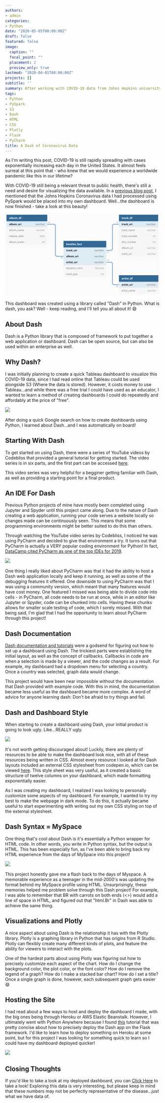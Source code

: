 ```yaml
---
authors:
- admin
categories:
- Python
date: "2020-05-05T00:00:00Z"
draft: false
featured: false
image:
  caption: ""
  focal_point: ""
  placement: 2
  preview_only: true
lastmod: "2020-04-01T00:00:00Z"
projects: []
subtitle: ''
summary: After working with COVID-19 data from Johns Hopkins university through AWS, I thought it would be a good idea to make a dashboard to share information with others. This blog features the Dash library, which helps to build dashboards in Python!
tags:
- Python
- PySpark
- S3
- Dash
- HTML
- CSS
- Plotly
- Flask
- PyCharm
title: A Dash of Coronavirus Data
---
```

As I'm writing this post, COVID-19 is still rapidly spreading with cases exponentially increasing each day in the United States. It almost feels surreal at this point that - who knew that we would experience a worldwide pandemic like this in our lifetime?

With COVID-19 still being a relevant threat to public health, there's still a need and desire for visualizing the data available. In a [previous blog post](https://erikajacobs.netlify.app/post/covid-19-sparked-aws-ideas/), I mentioned that the Johns Hopkins Coronavirus data I had processed using PySpark would be placed into my own dashboard. Well...the dashboard is now finished - take a look at this beauty!

![](featured.png)

This dashboard was created using a library called "Dash" in Python. What is dash, you ask? Well - keep reading, and I'll tell you all about it! :smile:

## About Dash

Dash is a  Python library that is composed of framework to put together a web application or dashboard. Dash can be open source, but can also be used within an enterprise as well.

## Why Dash?

I was initially planning to create a quick Tableau dashboard to visualize this COVID-19 data, since I had read online that Tableau could be used alongside S3 (Where the data is stored). However, it costs money to use Tableau...and while there was a free trial I could have used as an educator, I wanted to learn a method of creating dashboards I could do repeatedly and affordably at the price of "free".

![](free.gif)

After doing a quick Google search on how to create dashboards using Python, I learned about Dash...and I was automatically on board!

## Starting With Dash

To get started on using Dash, there were a series of YouTube videos by Codebliss that provided a general tutorial for getting started. The video series is in six parts, and the first part can be accessed [here](https://www.youtube.com/watch?v=Ldp3RmUxtOQ&list=PLCDERj-IUIFCaELQ2i7AwgD2M6Xvc4Slf).

This video series was very helpful for a begginer getting familiar with Dash, as well as providing a starting point for a final product.

## An IDE For Dash

Previous Python projects of mine have mostly been completed using Jupyter and Spyder until this project came along. Due to the nature of Dash creating a web application, running your code serves a website locally so changes made can be continuously seen. This means that some programming environments might be better suited to do this than others.

Through watching the YouTube video series by Codebliss, I noticed he was using PyCharm and decided to give that environment a try. It turns out that PyCharm is actually a VERY popular coding environment for Python! In fact, [DataCamp cited PyCharm as one of the top IDEs for 2019](https://www.datacamp.com/community/tutorials/top-python-ides-for-2019). 

![](popular.gif)

One thing I really liked about PyCharm was that it had the ability to host a Dash web application locally and keep it running, as well as some of the debugging features it offered. One downside to using PyCharm was that I was using a community version, which meant that many features would have cost money. One featured I missed was being able to divide code into cells - in PyCharm, all code needs to be run at once, while in an editor like Jupyter or Spyder, code can be chunked into cells. Having these chunks allows for smaller scale testing of code, which I sorely missed. With that being said, I'm glad that I had the opportunity to learn about PyCharm through this project!

## Dash Documentation

[Dash documentation and tutorials](https://dash.plotly.com/layout) were a godsend for figuring out how to set up a dashboard using Dash. The trickiest parts were establishing the initial layout, as well as the concept of callbacks. Callbacks in code are when a selection is made by a viewer, and the code changes as a result. For example, my dashboard had a dropdown menu for selecting a country. Once a country was selected, graph data would change.

This project would have been near impossible without the documentation that Dash provided with example code. With this in mind, the documentation became less useful as the dashboard became more complex. A word of advice for anyone learning dash: Don't be afraid to try things and fail.

## Dash and Dashboard Style

When starting to create a dashboard using Dash, your initial product is going to look ugly. Like...REALLY ugly.

![](ew.gif)

It's not worth getting discouraged about! Luckily, there are plenty of resources to be able to make the dashboard look nice, with all of these resources being written in CSS. Almost every resource I looked at for Dash layouts included an external CSS stylesheet from codepen.io, which can be viewed [here](https://codepen.io/chriddyp/pen/bWLwgP). This style sheet was very useful, as it created a basic structure of twelve columns on your dashboard, which made formatting exponentially easier.

As I was creating my dashboard, I realized I was looking to personally customize some aspects of my dashboard. For example, I wanted to try my best to make the webpage in dark mode. To do this, it actually became useful to start experimenting with writing out my own CSS styling on top of the external stylesheet. 

## Dash Syntax = MySpace

One thing that's cool about Dash is it's essentially a Python wrapper for HTML code. In other words, you write in Python syntax, but the output is HTML. This has been especially fun, as I've been able to bring back my HTML experience from the days of MySpace into this project!

![](myspace.gif)

This project honestly gave me a flash back to the days of Myspace. A memorable experience as a teenager in the mid-2000's was updating the format behind my MySpace profile using HTML. Unsurprisingly, these memories helped me problem solve through this Dash project! For example, I was able to remember that BR with carrots on both ends (<>) would add a line of space in HTML, and figured out that "html.Br" in Dash was able to achieve the same thing.

## Visualizations and Plotly

A nice aspect about using Dash is the relationship it has with the Plotly library. Plotly is a graphing library in Python that has origins from R Studio. Plotly can flexibly create many different kinds of plots, and feature the ability for viewers to interact with the plots.

One of the hardest parts about using Plotly was figuring out how to precisely customize each aspect of the chart. How do I change the background color, the plot color, or the font color? How do I remove the legend of a graph? How do I make a stacked bar chart? How do I set a title? Once a single graph is done, however, each subsequent graph gets easier :smile:

## Hosting the Site

I had read about a few ways to host and deploy the dashboard I made, with the big ones being through Heroku or AWS Elastic Beanstalk. However, I ultimately went with Python Anywhere because I found [this](https://www.youtube.com/watch?v=yRw95qVYKK8) tutorial that was pretty concise about how to precisely deploy the Dash app on the Flask framework. I'd like to learn how to deploy something on Heroku at some point, but for this project I was looking for something quick to learn so I could have my dashboard deployed quicker!

![](mission.gif)

## Closing Thoughts

If you'd like to take a look at my deployed dashboard, you can [Click Here](http://erikajacobs.pythonanywhere.com/) to take a look! Exploring this data is very interesting, but please keep in mind that these numbers may not be perfectly representative of the disease...just what we have data of. 
